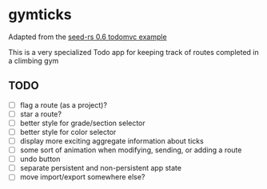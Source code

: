 # gymticks

Adapted from the [seed-rs 0.6 todomvc example](https://github.com/seed-rs/seed/tree/0.6.0/examples/todomvc)

This is a very specialized Todo app for keeping track of routes completed in a climbing gym

## TODO

- [ ] flag a route (as a project)?
- [ ] star a route?
- [ ] better style for grade/section selector
- [ ] better style for color selector
- [ ] display more exciting aggregate information about ticks
- [ ] some sort of animation when modifying, sending, or adding a route
- [ ] undo button
- [ ] separate persistent and non-persistent app state
- [ ] move import/export somewhere else?
